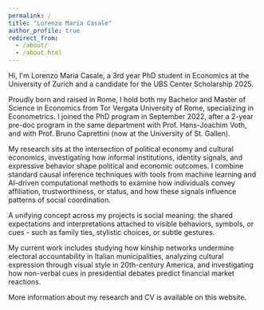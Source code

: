 ```yaml
---
permalink: /
title: "Lorenzo Maria Casale"
author_profile: true
redirect_from: 
  - /about/
  - /about.html
---
```


Hi, I'm Lorenzo Maria Casale, a 3rd year PhD student in Economics at the University of Zurich and a candidate for the UBS Center Scholarship 2025.

Proudly born and raised in Rome, I hold both my Bachelor and Master of Science in Economics from Tor Vergata University of Rome, specializing in Econometrics. I joined the PhD program in September 2022, after a 2-year pre-doc program in the same department with Prof. Hans-Joachim Voth, and with Prof. Bruno Caprettini (now at the University of St. Gallen).

My research sits at the intersection of political economy and cultural economics, investigating how informal institutions, identity signals, and expressive behavior shape political and economic outcomes. I combine standard causal inference techniques with tools from machine learning and AI-driven computational methods to examine how individuals convey affiliation, trustworthiness, or status, and how these signals influence patterns of social coordination.

A unifying concept across my projects is social meaning: the shared expectations and interpretations attached to visible behaviors, symbols, or cues - such as family ties, stylistic choices, or subtle gestures. 

My current work includes studying how kinship networks undermine electoral accountability in Italian municipalities, analyzing cultural expression through visual style in 20th-century America, and investigating how non-verbal cues in presidential debates predict financial market reactions.

More information about my research and CV is available on this website.